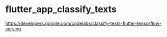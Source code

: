 # flutter_app_classify_texts
https://developers.google.com/codelabs/classify-texts-flutter-tensorflow-serving
